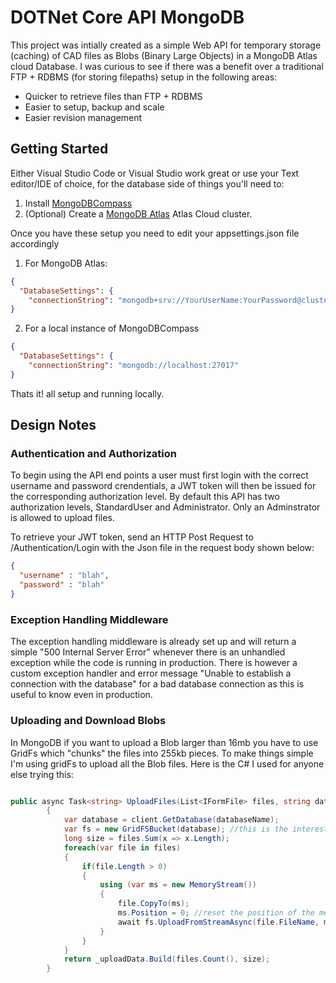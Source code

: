 # DOTNet Core API MongoDB
This project was intially created as a simple Web API for temporary storage (caching) of CAD files as Blobs (Binary Large Objects) in a MongoDB Atlas cloud Database. I was curious to see if there was a benefit over a traditional FTP + RDBMS (for storing filepaths) setup in the following areas:
* Quicker to retrieve files than FTP + RDBMS
* Easier to setup, backup and scale 
* Easier revision management

## Getting Started
Either Visual Studio Code or Visual Studio work great or use your Text editor/IDE of choice, for the database side of things you'll need to:
1. Install [MongoDBCompass](https://www.mongodb.com/products/compass) 
2. (Optional) Create a [MongoDB Atlas](https://www.mongodb.com/cloud/atlas) Atlas Cloud cluster.

Once you have these setup you need to edit your appsettings.json file accordingly

1. For MongoDB Atlas:

```json
{
  "DatabaseSettings": {
    "connectionString": "mongodb+srv://YourUserName:YourPassword@cluster0.dqsmb.mongodb.net/test?retryWrites=true&w=majority"
}
```
2. For a local instance of MongoDBCompass
```json
{
  "DatabaseSettings": {
    "connectionString": "mongodb://localhost:27017"
}
```
Thats it! all setup and running locally. 

## Design Notes 

### Authentication and Authorization
To begin using the API end points a user must first login with the correct username and password crendentials, a JWT token will then be issued for the corresponding authorization level. By default this API has two authorization levels, StandardUser and Administrator. Only an Adminstrator is allowed to upload files.

To retrieve your JWT token, send an HTTP Post Request to /Authentication/Login with the Json file in the request body shown below:

```json
{
  "username" : "blah",
  "password" : "blah"
}
```

### Exception Handling Middleware
The exception handling middleware is already set up and will return a simple "500 Internal Server Error" whenever there is an unhandled exception while the code is running in production. There is however a custom exception handler and error message "Unable to establish a connection with the database" for a bad database connection as this is useful to know even in production.

### Uploading and Download Blobs
In MongoDB if you want to upload a Blob larger than 16mb you have to use GridFs which "chunks" the files into 255kb pieces. To make things simple I'm using gridFs to upload all the Blob files. Here is the C# I used for anyone else trying this:

```csharp

public async Task<string> UploadFiles(List<IFormFile> files, string databaseName)
        {
            var database = client.GetDatabase(databaseName);
            var fs = new GridFSBucket(database); //this is the interesting step for uploading big files
            long size = files.Sum(x => x.Length);
            foreach(var file in files)
            {
                if(file.Length > 0)
                {
                    using (var ms = new MemoryStream())
                    {
                        file.CopyTo(ms);
                        ms.Position = 0; //reset the position of the memory stream
                        await fs.UploadFromStreamAsync(file.FileName, ms);
                    }
                }
            }
            return _uploadData.Build(files.Count(), size);
        }
```





